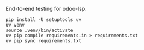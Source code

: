 End-to-end testing for odoo-lsp.

```shell
pip install -U setuptools uv
uv venv
source .venv/bin/activate
uv pip compile requirements.in > requirements.txt
uv pip sync requirements.txt
```
